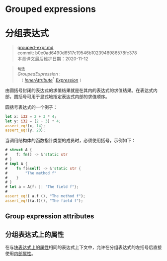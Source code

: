 # Grouped expressions
# 分组表达式

>[grouped-expr.md](https://github.com/rust-lang/reference/blob/master/src/expressions/grouped-expr.md)\
>commit: b0e0ad6490d6517c19546b1023948986578fc378 \
>本章译文最后维护日期：2020-11-12


> **<sup>句法</sup>**\
> _GroupedExpression_ :\
> &nbsp;&nbsp; `(` [_InnerAttribute_]<sup>\*</sup> [_Expression_] `)`

由圆括号封闭的表达式的求值结果就是在其内的表达式的求值结果。在表达式内部，圆括号可用于显式地指定表达式内部的求值顺序。

圆括号表达式的一个例子：

```rust
let x: i32 = 2 + 3 * 4;
let y: i32 = (2 + 3) * 4;
assert_eq!(x, 14);
assert_eq!(y, 20);
```

当调用结构体的函数指针类型的成员时，必须使用括号，示例如下：

```rust
# struct A {
#    f: fn() -> &'static str
# }
# impl A {
#    fn f(&self) -> &'static str {
#        "The method f"
#    }
# }
# let a = A{f: || "The field f"};
#
assert_eq!( a.f (), "The method f");
assert_eq!((a.f)(), "The field f");
```

## Group expression attributes
## 分组表达式上的属性

在与[块表达式上的属性][Inner attributes]相同的表达式上下文中，允许在分组表达式的左括号后直接使用[内部属性][attributes on block expressions]。

[Inner attributes]: ../attributes.md
[_Expression_]: ../expressions.md
[_InnerAttribute_]: ../attributes.md
[attributes on block expressions]: block-expr.md#attributes-on-block-expressions

<!-- 2020-11-7-->
<!-- checked -->
